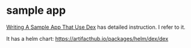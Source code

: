 # sample app

[Writing A Sample App That Use Dex](https://dexidp.io/docs/using-dex/)
has detailed instruction. I refer to it.

It has a helm chart: https://artifacthub.io/packages/helm/dex/dex
